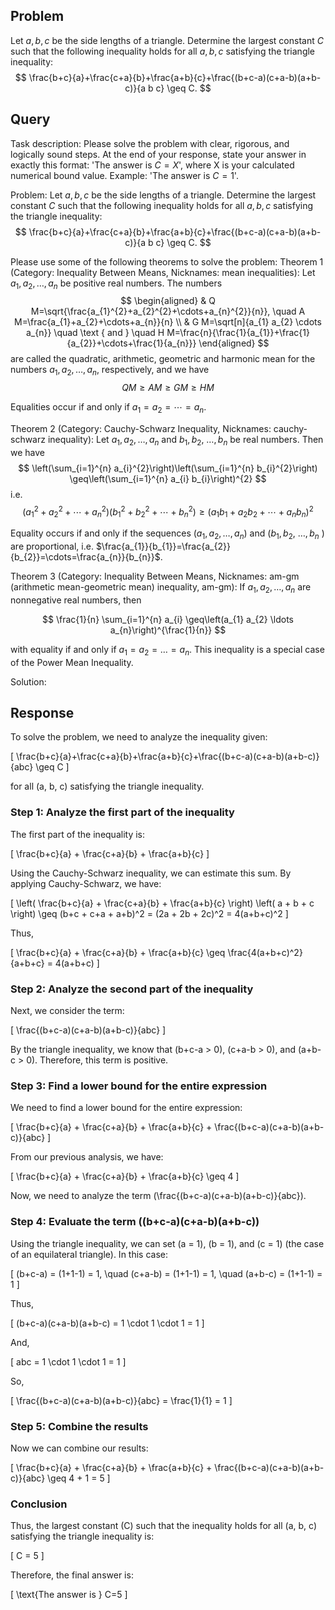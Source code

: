 ## Problem

Let $a, b, c$ be the side lengths of a triangle. Determine the largest constant $C$ such that the following inequality holds for all $a, b, c$ satisfying the triangle inequality:
$$
\frac{b+c}{a}+\frac{c+a}{b}+\frac{a+b}{c}+\frac{(b+c-a)(c+a-b)(a+b-c)}{a b c} \geq C.
$$

## Query

Task description: Please solve the problem with clear, rigorous, and logically sound steps. At the end of your response, state your answer in exactly this format: 'The answer is $C=X$', where X is your calculated numerical bound value. Example: 'The answer is $C=1$'.

Problem: Let $a, b, c$ be the side lengths of a triangle. Determine the largest constant $C$ such that the following inequality holds for all $a, b, c$ satisfying the triangle inequality:
$$
\frac{b+c}{a}+\frac{c+a}{b}+\frac{a+b}{c}+\frac{(b+c-a)(c+a-b)(a+b-c)}{a b c} \geq C.
$$

Please use some of the following theorems to solve the problem:
Theorem 1 (Category: Inequality Between Means, Nicknames: mean inequalities): Let $a_{1}, a_{2}, \ldots, a_{n}$ be positive real numbers. The numbers
$$
\begin{aligned}
& Q M=\sqrt{\frac{a_{1}^{2}+a_{2}^{2}+\cdots+a_{n}^{2}}{n}}, \quad A M=\frac{a_{1}+a_{2}+\cdots+a_{n}}{n} \\
& G M=\sqrt[n]{a_{1} a_{2} \cdots a_{n}} \quad \text { and } \quad H M=\frac{n}{\frac{1}{a_{1}}+\frac{1}{a_{2}}+\cdots+\frac{1}{a_{n}}}
\end{aligned}
$$
are called the quadratic, arithmetic, geometric and harmonic mean for the numbers $a_{1}, a_{2}, \ldots, a_{n}$, respectively, and we have
$$
Q M \geq A M \geq G M \geq H M
$$

Equalities occur if and only if $a_{1}=a_{2}=\cdots=a_{n}$.

Theorem 2 (Category: Cauchy-Schwarz Inequality, Nicknames: cauchy-schwarz inequality): Let $a_{1}, a_{2}, \ldots, a_{n}$ and $b_{1}, b_{2}$, $\ldots, b_{n}$ be real numbers. Then we have
$$
\left(\sum_{i=1}^{n} a_{i}^{2}\right)\left(\sum_{i=1}^{n} b_{i}^{2}\right) \geq\left(\sum_{i=1}^{n} a_{i} b_{i}\right)^{2}
$$
i.e.
$$
\left(a_{1}^{2}+a_{2}^{2}+\cdots+a_{n}^{2}\right)\left(b_{1}^{2}+b_{2}^{2}+\cdots+b_{n}^{2}\right) \geq\left(a_{1} b_{1}+a_{2} b_{2}+\cdots+a_{n} b_{n}\right)^{2}
$$

Equality occurs if and only if the sequences $\left(a_{1}, a_{2}, \ldots, a_{n}\right)$ and $\left(b_{1}, b_{2}\right.$, $\ldots, b_{n}$ ) are proportional, i.e. $\frac{a_{1}}{b_{1}}=\frac{a_{2}}{b_{2}}=\cdots=\frac{a_{n}}{b_{n}}$.

Theorem 3 (Category: Inequality Between Means, Nicknames: am-gm (arithmetic mean-geometric mean) inequality, am-gm): If $a_{1}, a_{2}, \ldots, a_{n}$ are nonnegative real numbers, then

$$
\frac{1}{n} \sum_{i=1}^{n} a_{i} \geq\left(a_{1} a_{2} \ldots a_{n}\right)^{\frac{1}{n}}
$$

with equality if and only if $a_{1}=a_{2}=\ldots=a_{n}$. This inequality is a special case of the Power Mean Inequality.

Solution:

## Response

To solve the problem, we need to analyze the inequality given:

\[
\frac{b+c}{a}+\frac{c+a}{b}+\frac{a+b}{c}+\frac{(b+c-a)(c+a-b)(a+b-c)}{abc} \geq C
\]

for all \(a, b, c\) satisfying the triangle inequality. 

### Step 1: Analyze the first part of the inequality

The first part of the inequality is:

\[
\frac{b+c}{a} + \frac{c+a}{b} + \frac{a+b}{c}
\]

Using the Cauchy-Schwarz inequality, we can estimate this sum. By applying Cauchy-Schwarz, we have:

\[
\left( \frac{b+c}{a} + \frac{c+a}{b} + \frac{a+b}{c} \right) \left( a + b + c \right) \geq (b+c + c+a + a+b)^2 = (2a + 2b + 2c)^2 = 4(a+b+c)^2
\]

Thus,

\[
\frac{b+c}{a} + \frac{c+a}{b} + \frac{a+b}{c} \geq \frac{4(a+b+c)^2}{a+b+c} = 4(a+b+c)
\]

### Step 2: Analyze the second part of the inequality

Next, we consider the term:

\[
\frac{(b+c-a)(c+a-b)(a+b-c)}{abc}
\]

By the triangle inequality, we know that \(b+c-a > 0\), \(c+a-b > 0\), and \(a+b-c > 0\). Therefore, this term is positive.

### Step 3: Find a lower bound for the entire expression

We need to find a lower bound for the entire expression:

\[
\frac{b+c}{a} + \frac{c+a}{b} + \frac{a+b}{c} + \frac{(b+c-a)(c+a-b)(a+b-c)}{abc}
\]

From our previous analysis, we have:

\[
\frac{b+c}{a} + \frac{c+a}{b} + \frac{a+b}{c} \geq 4
\]

Now, we need to analyze the term \(\frac{(b+c-a)(c+a-b)(a+b-c)}{abc}\). 

### Step 4: Evaluate the term \((b+c-a)(c+a-b)(a+b-c)\)

Using the triangle inequality, we can set \(a = 1\), \(b = 1\), and \(c = 1\) (the case of an equilateral triangle). In this case:

\[
(b+c-a) = (1+1-1) = 1, \quad (c+a-b) = (1+1-1) = 1, \quad (a+b-c) = (1+1-1) = 1
\]

Thus,

\[
(b+c-a)(c+a-b)(a+b-c) = 1 \cdot 1 \cdot 1 = 1
\]

And,

\[
abc = 1 \cdot 1 \cdot 1 = 1
\]

So,

\[
\frac{(b+c-a)(c+a-b)(a+b-c)}{abc} = \frac{1}{1} = 1
\]

### Step 5: Combine the results

Now we can combine our results:

\[
\frac{b+c}{a} + \frac{c+a}{b} + \frac{a+b}{c} + \frac{(b+c-a)(c+a-b)(a+b-c)}{abc} \geq 4 + 1 = 5
\]

### Conclusion

Thus, the largest constant \(C\) such that the inequality holds for all \(a, b, c\) satisfying the triangle inequality is:

\[
C = 5
\]

Therefore, the final answer is:

\[
\text{The answer is } C=5
\]